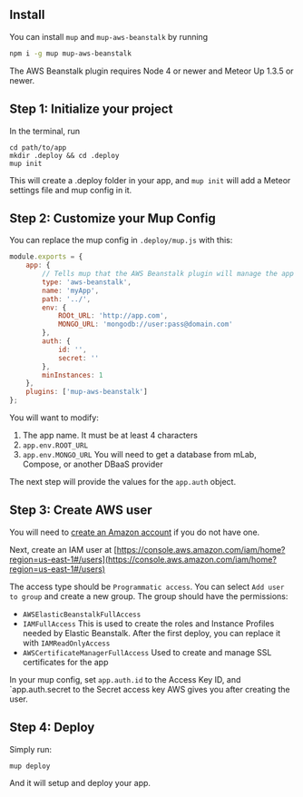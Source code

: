 ## Install

You can install `mup` and `mup-aws-beanstalk` by running

```bash
npm i -g mup mup-aws-beanstalk
```

The AWS Beanstalk plugin requires Node 4 or newer and Meteor Up 1.3.5 or newer.

## Step 1: Initialize your project

In the terminal, run

```
cd path/to/app
mkdir .deploy && cd .deploy
mup init
```

This will create a .deploy folder in your app, and `mup init` will add a Meteor settings file and mup config in it.

## Step 2: Customize your Mup Config

You can replace the mup config in `.deploy/mup.js` with this:

```js
module.exports = {
    app: {
        // Tells mup that the AWS Beanstalk plugin will manage the app
        type: 'aws-beanstalk',
        name: 'myApp',
        path: '../',
        env: {
            ROOt_URL: 'http://app.com',
            MONGO_URL: 'mongodb://user:pass@domain.com'
        },
        auth: {
            id: '',
            secret: ''
        },
        minInstances: 1
    },
    plugins: ['mup-aws-beanstalk']
};
```

You will want to modify:
1) The app name. It must be at least 4 characters
2) `app.env.ROOT_URL`
3) `app.env.MONGO_URL` You will need to get a database from mLab, Compose, or another DBaaS provider

The next step will provide the values for the `app.auth` object.

## Step 3: Create AWS user

You will need to [create an Amazon account](https://portal.aws.amazon.com/billing/signup#/start) if you do not have one.

Next, create an IAM user at [https://console.aws.amazon.com/iam/home?region=us-east-1#/users](https://console.aws.amazon.com/iam/home?region=us-east-1#/users)

The access type should be `Programmatic access`.
You can select `Add user to group` and create a new group. The group should have the permissions:

- `AWSElasticBeanstalkFullAccess`
- `IAMFullAccess` This is used to create the roles and Instance Profiles needed by Elastic Beanstalk. After the first deploy, you can replace it with `IAMReadOnlyAccess`
- `AWSCertificateManagerFullAccess` Used to create and manage SSL certificates for the app

In your mup config, set `app.auth.id` to the Access Key ID, and `app.auth.secret to the Secret access key AWS gives you after creating the user.
 
## Step 4: Deploy

Simply run:

```
mup deploy
```

And it will setup and deploy your app.

